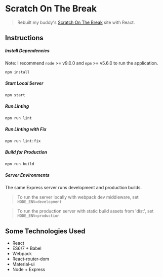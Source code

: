 # Scratch On The Break
> Rebuilt my buddy's [Scratch On The Break](https://scratchonthebreak.com/) site with React.

## Instructions

##### Install Dependencies
Note: I recommend `node` >= v9.0.0 and `npm` >= v5.6.0 to run the application.

```
npm install
```

##### Start Local Server
```
npm start
```

##### Run Linting
```
npm run lint
```

##### Run Linting with Fix
```
npm run lint:fix
```

##### Build for Production
```
npm run build
```

##### Server Environments
The same Express server runs development and production builds.

> To run the server locally with webpack dev middleware, set `NODE_ENV=development`

> To run the production server with static build assets from 'dist', set `NODE_ENV=production`

## Some Technologies Used
* React
* ES6/7 + Babel
* Webpack
* React-router-dom
* Material-ui
* Node + Express

